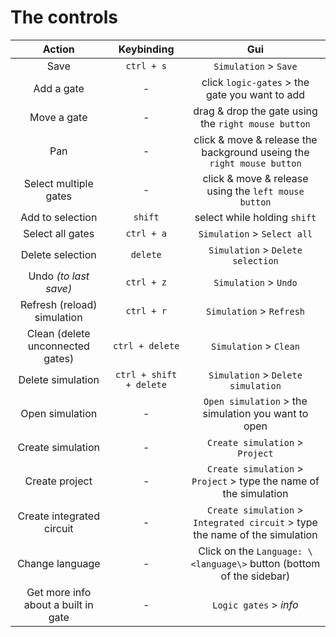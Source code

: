 <link rel="stylesheet" href="https://fonts.googleapis.com/icon?family=Material+Icons">

# The controls

|               Action                |       Keybinding        |                                     Gui                                      |
| :---------------------------------: | :---------------------: | :--------------------------------------------------------------------------: |
|                Save                 |       `ctrl + s`        |                            `Simulation` > `Save`                             |
|             Add a gate              |            -            |                click `logic-gates` > the gate you want to add                |
|             Move a gate             |            -            |             drag & drop the gate using the `right mouse button`              |
|                 Pan                 |            -            |    click & move & release the background useing the `right mouse button`     |
|        Select multiple gates        |            -            |             click & move & release using the `left mouse button`             |
|          Add to selection           |         `shift`         |                         select while holding `shift`                         |
|          Select all gates           |       `ctrl + a`        |                         `Simulation` > `Select all`                          |
|          Delete selection           |        `delete`         |                      `Simulation` > `Delete selection`                       |
|        Undo _(to last save)_        |       `ctrl + z`        |                            `Simulation` > `Undo`                             |
|     Refresh (reload) simulation     |       `ctrl + r`        |                           `Simulation` > `Refresh`                           |
|  Clean (delete unconnected gates)   |     `ctrl + delete`     |                            `Simulation` > `Clean`                            |
|          Delete simulation          | `ctrl + shift + delete` |                      `Simulation` > `Delete simulation`                      |
|           Open simulation           |            -            |             `Open simulation` > the simulation you want to open              |
|          Create simulation          |            -            |                       `Create simulation` > `Project`                        | `Integrated circuit` > type the name of the simulation |
|           Create project            |            -            |      `Create simulation` > `Project` > type the name of the simulation       |
|      Create integrated circuit      |            -            | `Create simulation` > `Integrated circuit` > type the name of the simulation |
|           Change language           |            -            |     Click on the `Language: \<language\>` button (bottom of the sidebar)     |
| Get more info about a built in gate |            -            |              `Logic gates` > <i class="material-icons">info</i>              |
